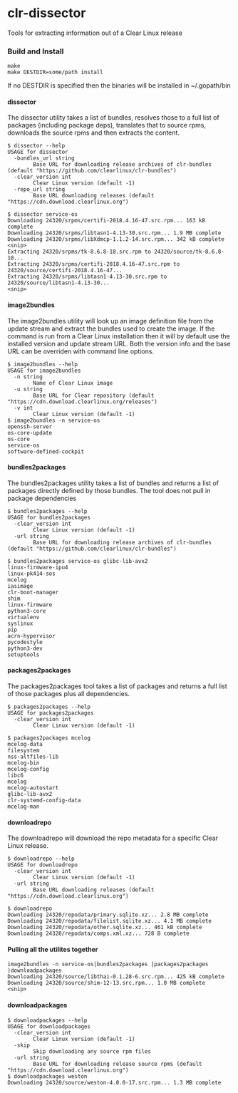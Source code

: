 # clr-dissector
Tools for extracting information out of a Clear Linux release

### Build and Install

````
make
make DESTDIR=some/path install
````

If no DESTDIR is specified then the binaries will be installed in ~/.gopath/bin

#### dissector

The dissector utility takes a list of bundles, resolves those to a full list of packages (including package deps), translates that to source rpms, downloads the source rpms and then extracts the content.

````
$ dissector --help
USAGE for dissector
  -bundles_url string
    	Base URL for downloading release archives of clr-bundles (default "https://github.com/clearlinux/clr-bundles")
  -clear_version int
    	Clear Linux version (default -1)
  -repo_url string
    	Base URL downloading releases (default "https://cdn.download.clearlinux.org")

$ dissector service-os
Downloading 24320/srpms/certifi-2018.4.16-47.src.rpm... 163 kB complete         
Downloading 24320/srpms/libtasn1-4.13-30.src.rpm... 1.9 MB complete             
Downloading 24320/srpms/libXdmcp-1.1.2-14.src.rpm... 342 kB complete 
<snip>
Extracting 24320/srpms/tk-8.6.8-18.src.rpm to 24320/source/tk-8.6.8-18...
Extracting 24320/srpms/certifi-2018.4.16-47.src.rpm to 24320/source/certifi-2018.4.16-47...
Extracting 24320/srpms/libtasn1-4.13-30.src.rpm to 24320/source/libtasn1-4.13-30...
<snip>
````

#### image2bundles

The image2bundles utility will look up an image definition file from the update stream and extract the bundles used to create the image.  If the command is run from a Clear Linux installation then it will by default use the installed version and update stream URL.  Both the version info and the base URL can be overriden with command line options.

````
$ image2bundles --help
USAGE for image2bundles
  -n string
    	Name of Clear Linux image
  -u string
    	Base URL for Clear repository (default "https://cdn.download.clearlinux.org/releases")
  -v int
    	Clear Linux version (default -1)
$ image2bundles -n service-os 
openssh-server
os-core-update
os-core
service-os
software-defined-cockpit

````
#### bundles2packages

The bundles2packages utility takes a list of bundles and returns a list of packages directly defined by those bundles.  The tool does not pull in package dependencies

````
$ bundles2packages --help
USAGE for bundles2packages
  -clear_version int
    	Clear Linux version (default -1)
  -url string
    	Base URL for downloading release archives of clr-bundles (default "https://github.com/clearlinux/clr-bundles")

$ bundles2packages service-os glibc-lib-avx2
linux-firmware-ipu4
linux-pk414-sos
mcelog
iasimage
clr-boot-manager
shim
linux-firmware
python3-core
virtualenv
syslinux
pip
acrn-hypervisor
pycodestyle
python3-dev
setuptools

````
#### packages2packages

The packages2packages tool takes a list of packages and returns a full list of those packages plus all dependencies.

````
$ packages2packages --help
USAGE for packages2packages
  -clear_version int
    	Clear Linux version (default -1)

$ packages2packages mcelog
mcelog-data
filesystem
nss-altfiles-lib
mcelog-bin
mcelog-config
libc6
mcelog
mcelog-autostart
glibc-lib-avx2
clr-systemd-config-data
mcelog-man

````

#### downloadrepo

The downloadrepo will download the repo metadata for a specific Clear Linux release.

````
$ downloadrepo --help
USAGE for downloadrepo
  -clear_version int
    	Clear Linux version (default -1)
  -url string
    	Base URL downloading releases (default "https://cdn.download.clearlinux.org")

$ downloadrepo
Downloading 24320/repodata/primary.sqlite.xz... 2.8 MB complete                 
Downloading 24320/repodata/filelist.sqlite.xz... 4.1 MB complete                
Downloading 24320/repodata/other.sqlite.xz... 461 kB complete                   
Downloading 24320/repodata/comps.xml.xz... 728 B complete
````

#### Pulling all the utilites together

````
image2bundles -n service-os|bundles2packages |packages2packages |downloadpackages 
Downloading 24320/source/libthai-0.1.28-6.src.rpm... 425 kB complete            
Downloading 24320/source/shim-12-13.src.rpm... 1.0 MB complete 
<snip>
````

#### downloadpackages

````
$ downloadpackages --help
USAGE for downloadpackages
  -clear_version int
    	Clear Linux version (default -1)
  -skip
    	Skip downloading any source rpm files
  -url string
    	Base URL for downloading release source rpms (default "https://cdn.download.clearlinux.org")
$ downloadpackages weston
Downloading 24320/source/weston-4.0.0-17.src.rpm... 1.3 MB complete

````


